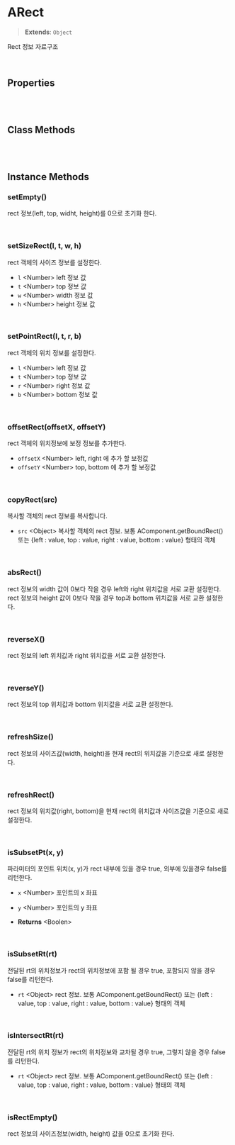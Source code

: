 # ARect
> **Extends**: `Object`

Rect 정보 자료구조

<br/>

## Properties

<br/>
<br/>

## Class Methods

<br/>
<br/>

## Instance Methods

### setEmpty()

rect 정보(left, top, widht, height)를 0으로 초기화 한다.

<br/>

### setSizeRect(l, t, w, h)

rect 객체의 사이즈 정보를 설정한다.

- `l` \<Number> left 정보 값
- `t` \<Number> top 정보 값
- `w` \<Number> width 정보 값
- `h` \<Number> height 정보 값

<br/>

### setPointRect(l, t, r, b)

rect 객체의 위치 정보를 설정한다.

- `l` \<Number> left 정보 값
- `t` \<Number> top 정보 값
- `r` \<Number> right 정보 값
- `b` \<Number> bottom 정보 값

<br/>

### offsetRect(offsetX, offsetY)

rect 객체의 위치정보에 보정 정보를 추가한다.

- `offsetX` \<Number> left, right 에 추가 할 보정값
- `offsetY` \<Number> top, bottom 에 추가 할 보정값



<br/>

### copyRect(src)

복사할 객체의 rect 정보를 복사합니다.

- `src` \<Object> 복사할 객체의 rect 정보. 보통 AComponent.getBoundRect() 또는 
  {left : value, top : value, right : value, bottom : value} 형태의 객체


<br/>

### absRect()

rect 정보의 width 값이 0보다 작을 경우 left와 right 위치값을 서로 교환 설정한다.
rect 정보의 height 값이 0보다 작을 경우 top과 bottom 위치값을 서로 교환 설정한다.

<br/>

### reverseX()

rect 정보의 left 위치값과 right 위치값을 서로 교환 설정한다.

<br/>

### reverseY()

rect 정보의 top 위치값과 bottom 위치값을 서로 교환 설정한다.

<br/>

### refreshSize()

rect 정보의 사이즈값(width, height)을 현재 rect의 위치값을 기준으로 새로 설정한다.

<br/>

### refreshRect()

rect 정보의 위치값(right, bottom)을 현재 rect의 위치값과 사이즈값을 기준으로 새로 설정한다.

<br/>

### isSubsetPt(x, y)

파라미터의 포인트 위치(x, y)가 rect 내부에 있을 경우 true, 외부에 있을경우 false를 리턴한다.

- `x` \<Number> 포인트의 x 좌표
- `y` \<Number> 포인트의 y 좌표

- **Returns** \<Boolen> 

<br/>

### isSubsetRt(rt)

전달된 rt의 위치정보가 rect의 위치정보에 포함 될 경우 true, 포함되지 않을 경우 false를 리턴한다.

- `rt` \<Object> rect 정보. 보통 AComponent.getBoundRect() 또는 {left : value, top : value, right : value, bottom : value} 형태의 객체

<br/>

### isIntersectRt(rt)

전달된 rt의 위치 정보가 rect의 위치정보와 교차될 경우 true, 그렇지 않을 경우 false를 리턴한다.

- `rt` \<Object> rect 정보. 보통 AComponent.getBoundRect() 또는 {left : value, top : value, right : value, bottom : value} 형태의 객체

<br/>

### isRectEmpty()

rect 정보의 사이즈정보(width, height) 값을 0으로 초기화 한다.

<br/>
